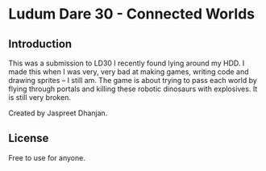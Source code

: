 # Ludum Dare 30 - Connected Worlds

<h2>Introduction</h2>

This was a submission to LD30 I recently found lying around my HDD. I made this when I was very, very bad at making games, writing code and drawing sprites – I still am. The game is about trying to pass each world by flying through portals and killing these robotic dinosaurs with explosives. It is still very broken.

Created by Jaspreet Dhanjan.

<h2>License</h2>

Free to use for anyone.
